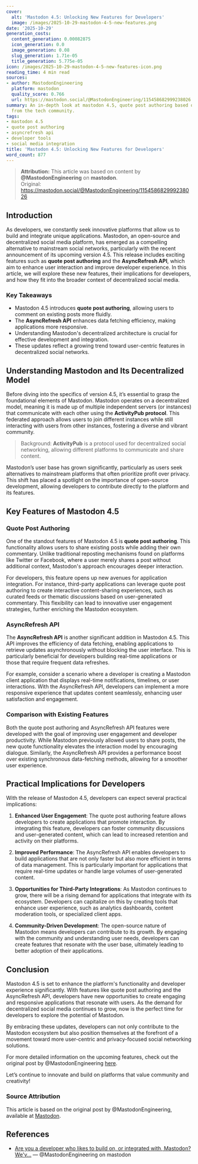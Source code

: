 ```yaml
---
cover:
  alt: 'Mastodon 4.5: Unlocking New Features for Developers'
  image: /images/2025-10-29-mastodon-4-5-new-features.png
date: '2025-10-29'
generation_costs:
  content_generation: 0.00082875
  icon_generation: 0.0
  image_generation: 0.08
  slug_generation: 1.71e-05
  title_generation: 5.775e-05
icon: /images/2025-10-29-mastodon-4-5-new-features-icon.png
reading_time: 4 min read
sources:
- author: MastodonEngineering
  platform: mastodon
  quality_score: 0.766
  url: https://mastodon.social/@MastodonEngineering/115458682999238026
summary: An in-depth look at mastodon 4.5, quote post authoring based on insights
  from the tech community.
tags:
- mastodon 4.5
- quote post authoring
- asyncrefresh api
- developer tools
- social media integration
title: 'Mastodon 4.5: Unlocking New Features for Developers'
word_count: 877
---
```


> **Attribution:** This article was based on content by **@MastodonEngineering** on **mastodon**.  
> Original: https://mastodon.social/@MastodonEngineering/115458682999238026

## Introduction

As developers, we constantly seek innovative platforms that allow us to build and integrate unique applications. Mastodon, an open-source and decentralized social media platform, has emerged as a compelling alternative to mainstream social networks, particularly with the recent announcement of its upcoming version 4.5. This release includes exciting features such as **quote post authoring** and the **AsyncRefresh API**, which aim to enhance user interaction and improve developer experience. In this article, we will explore these new features, their implications for developers, and how they fit into the broader context of decentralized social media.

### Key Takeaways
- Mastodon 4.5 introduces **quote post authoring**, allowing users to comment on existing posts more fluidly.
- The **AsyncRefresh API** enhances data fetching efficiency, making applications more responsive.
- Understanding Mastodon's decentralized architecture is crucial for effective development and integration.
- These updates reflect a growing trend toward user-centric features in decentralized social networks.

## Understanding Mastodon and Its Decentralized Model

Before diving into the specifics of version 4.5, it’s essential to grasp the foundational elements of Mastodon. Mastodon operates on a decentralized model, meaning it is made up of multiple independent servers (or instances) that communicate with each other using the **ActivityPub protocol**. This federated approach allows users to join different instances while still interacting with users from other instances, fostering a diverse and vibrant community.

> Background: **ActivityPub** is a protocol used for decentralized social networking, allowing different platforms to communicate and share content.

Mastodon’s user base has grown significantly, particularly as users seek alternatives to mainstream platforms that often prioritize profit over privacy. This shift has placed a spotlight on the importance of open-source development, allowing developers to contribute directly to the platform and its features.

## Key Features of Mastodon 4.5

### Quote Post Authoring

One of the standout features of Mastodon 4.5 is **quote post authoring**. This functionality allows users to share existing posts while adding their own commentary. Unlike traditional reposting mechanisms found on platforms like Twitter or Facebook, where a user merely shares a post without additional context, Mastodon's approach encourages deeper interaction.

For developers, this feature opens up new avenues for application integration. For instance, third-party applications can leverage quote post authoring to create interactive content-sharing experiences, such as curated feeds or thematic discussions based on user-generated commentary. This flexibility can lead to innovative user engagement strategies, further enriching the Mastodon ecosystem.

### AsyncRefresh API

The **AsyncRefresh API** is another significant addition in Mastodon 4.5. This API improves the efficiency of data fetching, enabling applications to retrieve updates asynchronously without blocking the user interface. This is particularly beneficial for developers building real-time applications or those that require frequent data refreshes.

For example, consider a scenario where a developer is creating a Mastodon client application that displays real-time notifications, timelines, or user interactions. With the AsyncRefresh API, developers can implement a more responsive experience that updates content seamlessly, enhancing user satisfaction and engagement.

### Comparison with Existing Features

Both the quote post authoring and AsyncRefresh API features were developed with the goal of improving user engagement and developer productivity. While Mastodon previously allowed users to share posts, the new quote functionality elevates the interaction model by encouraging dialogue. Similarly, the AsyncRefresh API provides a performance boost over existing synchronous data-fetching methods, allowing for a smoother user experience.

## Practical Implications for Developers

With the release of Mastodon 4.5, developers can expect several practical implications:

1. **Enhanced User Engagement**: The quote post authoring feature allows developers to create applications that promote interaction. By integrating this feature, developers can foster community discussions and user-generated content, which can lead to increased retention and activity on their platforms.

2. **Improved Performance**: The AsyncRefresh API enables developers to build applications that are not only faster but also more efficient in terms of data management. This is particularly important for applications that require real-time updates or handle large volumes of user-generated content.

3. **Opportunities for Third-Party Integrations**: As Mastodon continues to grow, there will be a rising demand for applications that integrate with its ecosystem. Developers can capitalize on this by creating tools that enhance user experience, such as analytics dashboards, content moderation tools, or specialized client apps.

4. **Community-Driven Development**: The open-source nature of Mastodon means developers can contribute to its growth. By engaging with the community and understanding user needs, developers can create features that resonate with the user base, ultimately leading to better adoption of their applications.

## Conclusion

Mastodon 4.5 is set to enhance the platform's functionality and developer experience significantly. With features like quote post authoring and the AsyncRefresh API, developers have new opportunities to create engaging and responsive applications that resonate with users. As the demand for decentralized social media continues to grow, now is the perfect time for developers to explore the potential of Mastodon.

By embracing these updates, developers can not only contribute to the Mastodon ecosystem but also position themselves at the forefront of a movement toward more user-centric and privacy-focused social networking solutions. 

For more detailed information on the upcoming features, check out the original post by @MastodonEngineering [here](https://mastodon.social/@MastodonEngineering/115458682999238026). 

Let’s continue to innovate and build on platforms that value community and creativity!

### Source Attribution
This article is based on the original post by @MastodonEngineering, available at [Mastodon](https://mastodon.social/@MastodonEngineering/115458682999238026).

## References

- [Are you a developer who likes to build on, or integrated with, Mastodon? We'v...](https://mastodon.social/@MastodonEngineering/115458682999238026) — @MastodonEngineering on mastodon